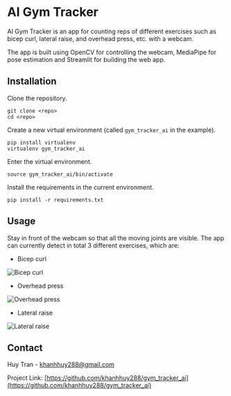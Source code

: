 # AI Gym Tracker
AI Gym Tracker is an app for counting reps of different exercises such as bicep 
curl, lateral raise, and overhead press, etc. with a webcam.  

The app is built using OpenCV for controlling the webcam, MediaPipe for pose 
estimation and Streamlit for building the web app.
## Installation
Clone the repository.
```
git clone <repo>
cd <repo>
```
Create a new virtual environment (called `gym_tracker_ai` in the example).
```
pip install virtualenv 
virtualenv gym_tracker_ai
```
Enter the virtual environment.
```
source gym_tracker_ai/bin/activate
```
Install the requirements in the current environment. 
```
pip install -r requirements.txt
```

## Usage
Stay in front of the webcam so that all the moving joints are visible. The app can currently detect in total 3 different exercises, which are:
* Bicep curl 

![Bicep curl](http://newlife.com.cy/wp-content/uploads/2019/11/23211301-Dumbbell-Standing-Inner-Biceps-Curl-version-2_Upper-Arms_360.gif)

* Overhead press

![Overhead press](https://modusx.de/wp-content/uploads/2021/04/military-press-weiter-griff.gif)
* Lateral raise

![Lateral raise](http://newlife.com.cy/wp-content/uploads/2019/11/22341301-Dumbbell-Standing-Lateral-Raise-female_Shoulders_360.gif)

## Contact
Huy Tran - khanhhuy288@gmail.com

Project Link: [https://github.com/khanhhuy288/gym_tracker_ai](https://github.com/khanhhuy288/gym_tracker_ai)

